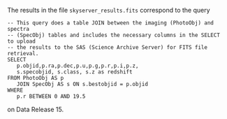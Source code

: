 The results in the file `skyserver_results.fits`
correspond to the query

```
-- This query does a table JOIN between the imaging (PhotoObj) and spectra
-- (SpecObj) tables and includes the necessary columns in the SELECT to upload
-- the results to the SAS (Science Archive Server) for FITS file retrieval.
SELECT 
   p.objid,p.ra,p.dec,p.u,p.g,p.r,p.i,p.z,
   s.specobjid, s.class, s.z as redshift
FROM PhotoObj AS p
   JOIN SpecObj AS s ON s.bestobjid = p.objid
WHERE 
   p.r BETWEEN 0 AND 19.5

```

on Data Release 15.
